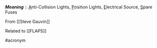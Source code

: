 ***Meaning*** :: <u>A</u>nti-Collision Lights, <u>P</u>osition Lights, <u>E</u>lectrical Source, <u>S</u>pare Fuses

From [[Steve Gauvin]]

Related to [[FLAPS]]

#acronym